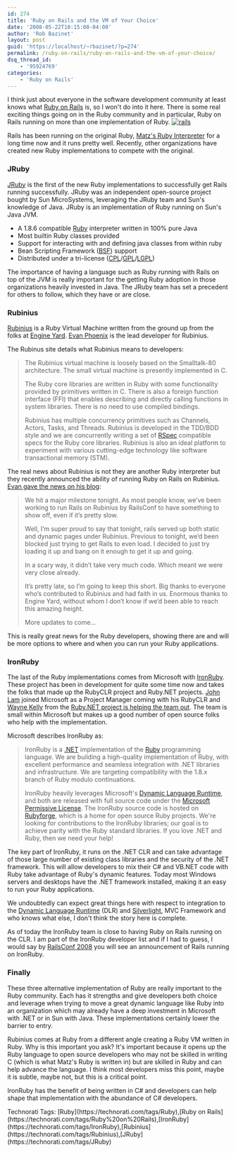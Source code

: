 ```yaml
---
id: 274
title: 'Ruby on Rails and the VM of Your Choice'
date: '2008-05-22T10:15:00-04:00'
author: 'Rob Bazinet'
layout: post
guid: 'https://localhost/~rbazinet/?p=274'
permalink: /ruby-on-rails/ruby-on-rails-and-the-vm-of-your-choice/
dsq_thread_id:
    - '95924769'
categories:
    - 'Ruby on Rails'
---
```


I think just about everyone in the software development community at least knows what [Ruby on Rails](https://www.rubyonrails.org/) is, so I won't do into it here. There is some real exciting things going on in the Ruby community and in particular, Ruby on Rails running on more than one implementation of Ruby. [![rails](https://www.accidentaltechnologist.com/files/media/image/WindowsLiveWriter/RubyonRailsandtheVMofYourChoice_13CD9/rails_thumb.png)](https://www.accidentaltechnologist.com/files/media/image/WindowsLiveWriter/RubyonRailsandtheVMofYourChoice_13CD9/rails_2.png)

Rails has been running on the original Ruby, [Matz's Ruby Interpreter](https://www.ruby-lang.org) for a long time now and it runs pretty well. Recently, other organizations have created new Ruby implementations to compete with the original.

### JRuby

[JRuby](https://jruby.codehaus.org/Home) is the first of the new Ruby implementations to successfully get Rails running successfully. JRuby was an independent open-source project bought by Sun MicroSystems, leveraging the JRuby team and Sun's knowledge of Java. JRuby is an implementation of Ruby running on Sun's Java JVM.

- A 1.8.6 compatible [Ruby](https://www.ruby-lang.org/en/) interpreter written in 100% pure Java
- Most builtin Ruby classes provided
- Support for interacting with and defining java classes from within ruby
- Bean Scripting Framework ([BSF](https://jakarta.apache.org/bsf/)) support
- Distributed under a tri-license ([CPL](https://www.eclipse.org/legal/cpl-v10.html)/[GPL](https://www.gnu.org/copyleft/gpl.html)/[LGPL](https://www.gnu.org/copyleft/lgpl.html))

The importance of having a language such as Ruby running with Rails on top of the JVM is really important for the getting Ruby adoption in those organizations heavily invested in Java. The JRuby team has set a precedent for others to follow, which they have or are close.

### Rubinius

[Rubinius](https://rubini.us/) is a Ruby Virtual Machine written from the ground up from the folks at [Engine Yard](https://www.engineyard.com/). [Evan Phoenix](https://blog.fallingsnow.net/) is the lead developer for Rubinius.

The Rubinus site details what Rubinius means to developers:

> The Rubinius virtual machine is loosely based on the Smalltalk-80 architecture. The small virtual machine is presently implemented in C.
> 
> The Ruby core libraries are written in Ruby with some functionality provided by primitives written in C. There is also a foreign function interface (FFI) that enables describing and directly calling functions in system libraries. There is no need to use compiled bindings.
> 
> Rubinius has multiple concurrency primitives such as Channels, Actors, Tasks, and Threads. Rubinius is developed in the TDD/BDD style and we are concurrently writing a set of [RSpec](https://rspec.rubyforge.org) compatible specs for the Ruby core libraries. Rubinius is also an ideal platform to experiment with various cutting-edge technology like software transactional memory (STM).

The real news about Rubinius is not they are another Ruby interpreter but they recently announced the ability of running Ruby on Rails on Rubinius. [Evan gave the news on his blog](https://blog.fallingsnow.net/2008/05/17/rails-on-rubinius/):

> We hit a major milestone tonight. As most people know, we’ve been working to run Rails on Rubinius by RailsConf to have something to show off, even if it’s pretty slow.
> 
> Well, I’m super proud to say that tonight, rails served up both static and dynamic pages under Rubinius. Previous to tonight, we’d been blocked just trying to get Rails to even load. I decided to just try loading it up and bang on it enough to get it up and going.
> 
> In a scary way, it didn’t take very much code. Which meant we were very close already.
> 
> It’s pretty late, so I’m going to keep this short. Big thanks to everyone who’s contributed to Rubinius and had faith in us. Enormous thanks to Engine Yard, without whom I don’t know if we’d been able to reach this amazing height.
> 
> More updates to come…

This is really great news for the Ruby developers, showing there are and will be more options to where and when you can run your Ruby applications.

### IronRuby

The last of the Ruby implementations comes from Microsoft with [IronRuby](https://www.ironruby.net/). These project has been in development for quite some time now and takes the folks that made up the RubyCLR project and Ruby.NET projects. [John Lam](https://www.iunknown.com/) joined Microsoft as a Project Manager coming with his RubyCLR and [Wayne Kelly](https://sky.fit.qut.edu.au/~kellyw/) from the [Ruby.NET project is helping the team out](https://www.iunknown.com/2008/02/welcome-wayne-k.html). The team is small within Microsoft but makes up a good number of open source folks who help with the implementation.

Microsoft describes IronRuby as:

> IronRuby is a [.NET](https://msdn2.microsoft.com/en-us/netframework/default.aspx) implementation of the [Ruby](https://www.ruby-lang.org/en/) programming language. We are building a high-quality implementation of Ruby, with excellent performance and seamless integration with .NET libraries and infrastructure. We are targeting compatibility with the 1.8.x branch of Ruby modulo continuations.
> 
> IronRuby heavily leverages Microsoft's [Dynamic Language Runtime](https://blogs.msdn.com/hugunin/archive/2007/04/30/a-dynamic-language-runtime-dlr.aspx), and both are released with full source code under the [Microsoft Permissive License](https://www.microsoft.com/resources/sharedsource/licensingbasics/permissivelicense.mspx). The IronRuby source code is hosted on [Rubyforge](https://rubyforge.org/projects/ironruby), which is a home for open source Ruby projects. We're looking for contributions to the IronRuby libraries; our goal is to achieve parity with the Ruby standard libraries. If you love .NET and Ruby, then we need your help!

The key part of IronRuby, it runs on the .NET CLR and can take advantage of those large number of existing class libraries and the security of the .NET framework. This will allow developers to mix their C# and VB.NET code with Ruby take advantage of Ruby's dynamic features. Today most Windows servers and desktops have the .NET framework installed, making it an easy to run your Ruby applications.

We undoubtedly can expect great things here with respect to integration to the [Dynamic Language Runtime](https://blogs.msdn.com/hugunin/archive/2007/04/30/a-dynamic-language-runtime-dlr.aspx) (DLR) and [Silverlight](https://silverlight.net/), MVC Framework and who knows what else, I don't think the story here is complete.

As of today the IronRuby team is close to having Ruby on Rails running on the CLR. I am part of the IronRuby developer list and if I had to guess, I would say by [RailsConf 2008](https://en.oreilly.com/rails2008/public/content/home) you will see an announcement of Rails running on IronRuby.

### Finally

These three alternative implementation of Ruby are really important to the Ruby community. Each has it strengths and give developers both choice and leverage when trying to move a great dynamic language like Ruby into an organization which may already have a deep investment in Microsoft with .NET or in Sun with Java. These implementations certainly lower the barrier to entry.

Rubinius comes at Ruby from a different angle creating a Ruby VM written in Ruby. Why is this important you ask? It's important because it opens up the Ruby language to open source developers who may not be skilled in writing C (which is what Matz's Ruby is written in) but are skilled in Ruby and can help advance the language. I think most developers miss this point, maybe it is subtle, maybe not, but this is a critical point.

IronRuby has the benefit of being written in C# and developers can help shape that implementation with the abundance of C# developers.

<div class="wlWriterSmartContent" id="scid:0767317B-992E-4b12-91E0-4F059A8CECA8:e5879621-a234-40f7-9f66-c2060aff1260" style="margin: 0px; padding: 0px; display: inline;">Technorati Tags: [Ruby](https://technorati.com/tags/Ruby),[Ruby on Rails](https://technorati.com/tags/Ruby%20on%20Rails),[IronRuby](https://technorati.com/tags/IronRuby),[Rubinius](https://technorati.com/tags/Rubinius),[JRuby](https://technorati.com/tags/JRuby)</div>